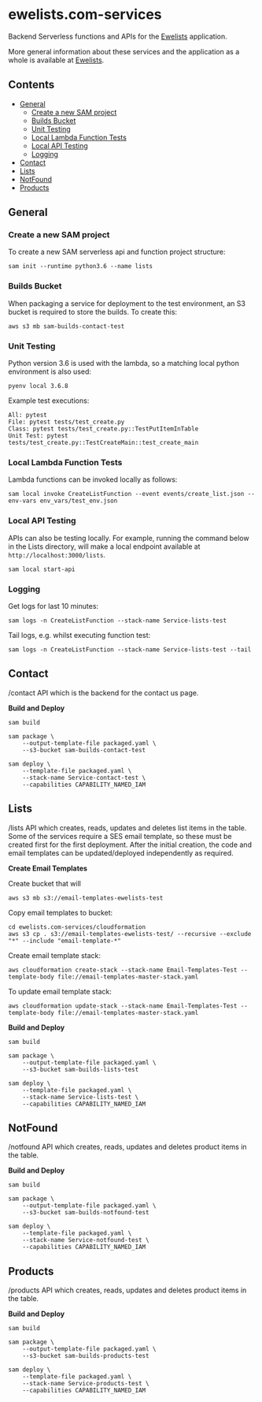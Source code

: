 # ewelists.com-services
Backend Serverless functions and APIs for the [Ewelists](https://github.com/Alex-Burgess/ewelists.com) application.

More general information about these services and the application as a whole is available at [Ewelists](https://github.com/Alex-Burgess/ewelists.com).


## Contents

- [General](#general)
  - [Create a new SAM project](#create-a-new-sam-project)
  - [Builds Bucket](#builds-bucket)
  - [Unit Testing](#unit-testing)
  - [Local Lambda Function Tests](#local-lambda-function-tests)
  - [Local API Testing](#local-api-testing)
  - [Logging](#logging)
- [Contact](#contact)
- [Lists](#lists)
- [NotFound](#notfound)
- [Products](#products)


## General

### Create a new SAM project

To create a new SAM serverless api and function project structure:
```
sam init --runtime python3.6 --name lists
```

### Builds Bucket

When packaging a service for deployment to the test environment, an S3 bucket is required to store the builds.  To create this:
```
aws s3 mb sam-builds-contact-test
```

### Unit Testing
Python version 3.6 is used with the lambda, so a matching local python environment is also used:
```
pyenv local 3.6.8
```

Example test executions:
```
All: pytest
File: pytest tests/test_create.py
Class: pytest tests/test_create.py::TestPutItemInTable
Unit Test: pytest tests/test_create.py::TestCreateMain::test_create_main
```

### Local Lambda Function Tests
Lambda functions can be invoked locally as follows:
```
sam local invoke CreateListFunction --event events/create_list.json --env-vars env_vars/test_env.json
```

### Local API Testing
APIs can also be testing locally.  For example, running the command below in the Lists directory, will make a local endpoint available at `http://localhost:3000/lists`.
```
sam local start-api
```

### Logging
Get logs for last 10 minutes:
```
sam logs -n CreateListFunction --stack-name Service-lists-test
```

Tail logs, e.g. whilst executing function test:
```
sam logs -n CreateListFunction --stack-name Service-lists-test --tail
```


## Contact

/contact API which is the backend for the contact us page.

**Build and Deploy**

```
sam build

sam package \
    --output-template-file packaged.yaml \
    --s3-bucket sam-builds-contact-test

sam deploy \
    --template-file packaged.yaml \
    --stack-name Service-contact-test \
    --capabilities CAPABILITY_NAMED_IAM
```

## Lists
/lists API which creates, reads, updates and deletes list items in the table.  Some of the services require a SES email template, so these must be created first for the first deployment.  After the initial creation, the code and email templates can be updated/deployed independently as required.

**Create Email Templates**

Create bucket that will
```
aws s3 mb s3://email-templates-ewelists-test
```

Copy email templates to bucket:
```
cd ewelists.com-services/cloudformation
aws s3 cp . s3://email-templates-ewelists-test/ --recursive --exclude "*" --include "email-template-*"
```

Create email template stack:
```
aws cloudformation create-stack --stack-name Email-Templates-Test --template-body file://email-templates-master-stack.yaml
```

To update email template stack:
```
aws cloudformation update-stack --stack-name Email-Templates-Test --template-body file://email-templates-master-stack.yaml
```

**Build and Deploy**

```
sam build

sam package \
    --output-template-file packaged.yaml \
    --s3-bucket sam-builds-lists-test

sam deploy \
    --template-file packaged.yaml \
    --stack-name Service-lists-test \
    --capabilities CAPABILITY_NAMED_IAM
```

## NotFound
/notfound API which creates, reads, updates and deletes product items in the table.

**Build and Deploy**

```
sam build

sam package \
    --output-template-file packaged.yaml \
    --s3-bucket sam-builds-notfound-test

sam deploy \
    --template-file packaged.yaml \
    --stack-name Service-notfound-test \
    --capabilities CAPABILITY_NAMED_IAM
```

## Products
/products API which creates, reads, updates and deletes product items in the table.

**Build and Deploy**

```
sam build

sam package \
    --output-template-file packaged.yaml \
    --s3-bucket sam-builds-products-test

sam deploy \
    --template-file packaged.yaml \
    --stack-name Service-products-test \
    --capabilities CAPABILITY_NAMED_IAM
```
